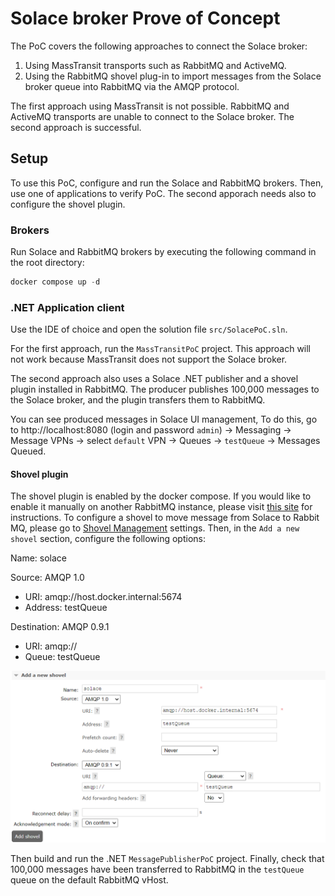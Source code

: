 # Solace broker Prove of Concept

The PoC covers the following approaches to connect the Solace broker:

1. Using MassTransit transports such as RabbitMQ and ActiveMQ.
2. Using the RabbitMQ shovel plug-in to import messages from the Solace broker queue into RabbitMQ via the AMQP protocol.

The first approach using MassTransit is not possible. RabbitMQ and ActiveMQ transports are unable to connect to the Solace broker. The second approach is successful.

## Setup

To use this PoC, configure and run the Solace and RabbitMQ brokers. Then, use one of applications to verify PoC. The second apporach needs also to configure the shovel plugin.

### Brokers

Run Solace and RabbitMQ brokers by executing the following command in the root directory:

```powershell
docker compose up -d
```

### .NET Application client

Use the IDE of choice and open the solution file `src/SolacePoC.sln`.

For the first approach, run the `MassTransitPoC` project. This approach will not work because MassTransit does not support the Solace broker.

The second approach also uses a Solace .NET publisher and a shovel plugin installed in RabbitMQ. The producer publishes 100,000 messages to the Solace broker, and the plugin transfers them to RabbitMQ.

You can see produced messages in Solace UI management,  To do this, go to http://localhost:8080 (login and password `admin`) -> Messaging -> Message VPNs -> select `default` VPN -> Queues -> `testQueue` -> Messages Queued.

#### Shovel plugin

The shovel plugin is enabled by the docker compose. If you would like to enable it manually on another RabbitMQ instance, please visit [this site](https://www.rabbitmq.com/docs/shovel#getting-started) for instructions. To configure a shovel to move message from Solace to Rabbit MQ, please go to [Shovel Management](http://localhost:15672/#/dynamic-shovels) settings. Then, in the `Add a new shovel` section, configure the following options:

Name: solace

Source: AMQP 1.0
* URI: amqp://host.docker.internal:5674
* Address: testQueue

Destination: AMQP 0.9.1
* URI: amqp://
* Queue: testQueue

![image](./assets/add-a-shovel-plugin.png)

Then build and run the .NET `MessagePublisherPoC` project. Finally, check that 100,000 messages have been transferred to RabbitMQ in the `testQueue` queue on the default RabbitMQ vHost.
